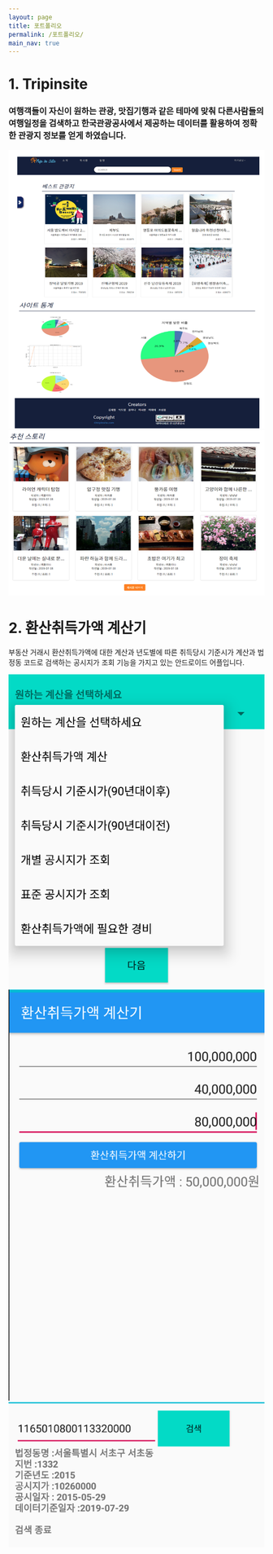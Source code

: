 ```yaml
---
layout: page
title: 포트폴리오
permalink: /포트폴리오/
main_nav: true
---
```


<h1>1. Tripinsite</h1>

<h3><p>여행객들이 자신이 원하는 관광, 맛집기행과 같은 테마에 맞춰 다른사람들의 여행일정을 검색하고 한국관광공사에서 제공하는 데이터를 활용하여 정확한 관광지 정보를 얻게 하였습니다.</p></h3>
<img src="/assets/portfolio_img2.jpg" />
<img src="/assets/portfolio_img1.jpg" />

<!-- // Tripinsite -->



<h1>2. 환산취득가액 계산기</h1>

<p>부동산 거래시 환산취득가액에 대한 계산과 년도별에 따른 취득당시 기준시가 계산과 법정동 코드로 검색하는 공시지가 조회 기능을 가지고 있는 안드로이드 어플입니다. </p>
<img src="/assets/myportfolio_img1.jpg" />
<img src="/assets/myportfolio_img2.jpg" />
<img src="/assets/myportfolio_img3.jpg" />

<!-- MyCalculator -->
